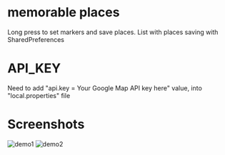 # memorable places
Long press to set markers and save places. List with places saving with SharedPreferences
# API_KEY
Need to add "api.key = Your Google Map API key here" value, into "local.properties" file
# Screenshots
![demo1](https://github.com/volvadvit/memorable-places/raw/master/screenshot/1.jpg)
![demo2](https://github.com/volvadvit/memorable-places/raw/master/screenshot/2.jpg)
